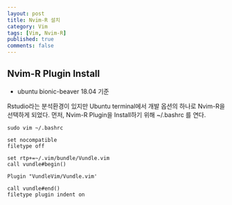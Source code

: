 ```yaml
---
layout: post
title: Nvim-R 설치
category: Vim
tags: [Vim, Nvim-R]
published: true
comments: false 
---
```


Nvim-R Plugin Install
----------------
 - ubuntu bionic-beaver 18.04 기준

Rstudio라는 분석환경이 있지만 Ubuntu terminal에서 개발 옵션의 하나로 Nvim-R을 선택하게 되었다.
먼저, Nvim-R Plugin을 Install하기 위해 ~/.bashrc 를 연다.

``` vim
sudo vim ~/.bashrc
```
	set nocompatible
	filetype off

	set rtp+=~/.vim/bundle/Vundle.vim
	call vundle#begin()

	Plugin "VundleVim/Vundle.vim'

	call vundle#end()
	filetype plugin indent on
